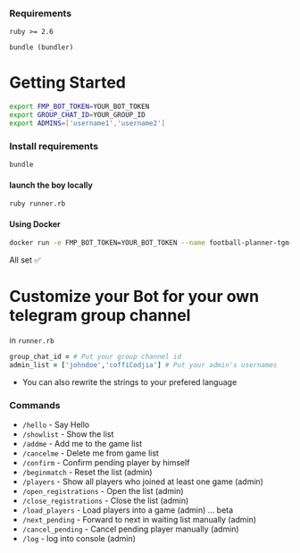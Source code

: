 ### Requirements
```ruby >= 2.6```

```bundle (bundler)```

# Getting Started
```bash
export FMP_BOT_TOKEN=YOUR_BOT_TOKEN
export GROUP_CHAT_ID=YOUR_GROUP_ID
export ADMINS=['username1','username2']
```

### Install requirements
```bash
bundle
```

#### launch the boy locally
```bash
ruby runner.rb
```

#### Using Docker 

```bash
docker run -e FMP_BOT_TOKEN=YOUR_BOT_TOKEN --name football-planner-tgm-bot football-planner-tgm-bot
```

All set ✅


# Customize your Bot for your own telegram group channel

in ```runner.rb```

```ruby
group_chat_id = # Put your group channel id
admin_list = ['johndoe','coffiCodjia'] # Put your admin's usernames
```

* You can also rewrite the strings to your prefered language

### Commands
* ```/hello``` - Say Hello 
* ```/showlist``` - Show the list
* ```/addme``` - Add me to the game list
* ```/cancelme``` - Delete me from game list
* ```/confirm``` - Confirm pending player by himself 
* ```/beginmatch``` - Reset the list (admin)
* ```/players``` - Show all players who joined at least one game (admin)
* ```/open_registrations``` - Open the list (admin)
* ```/close_registrations``` - Close the list (admin)
* ```/load_players``` - Load players into a game (admin) ... beta
* ```/next_pending``` - Forward to next in waiting list manually (admin)
* ```/cancel_pending``` - Cancel pending player manually (admin)
* ```/log``` - log into console (admin)

